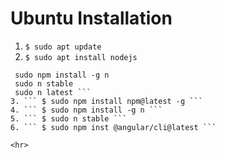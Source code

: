 # Ubuntu Installation 
1. ``` $ sudo apt update ```
2. ``` $ sudo apt install nodejs ```
``` Node Js For Update 
 sudo npm install -g n
 sudo n stable
 sudo n latest ```
3. ``` $ sudo npm install npm@latest -g ```
4. ``` $ sudo npm install -g n ```
5. ``` $ sudo n stable ```
6. ``` $ sudo npm inst @angular/cli@latest ```

<hr>
